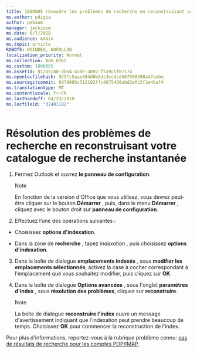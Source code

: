 ```yaml
---
title: 1800005 résoudre les problèmes de recherche en reconstruisant votre catalogue de recherche instantanée
ms.author: pdigia
author: pebaum
manager: jackiesm
ms.date: 6/7/2018
ms.audience: Admin
ms.topic: article
ROBOTS: NOINDEX, NOFOLLOW
localization_priority: Normal
ms.collection: Adm_O365
ms.custom: 1800005
ms.assetid: 812a5c80-db64-43de-a892-f539c5f87174
ms.openlocfilehash: 925fc5aae484d0b3dc3ccdcd467598390a47aebe
ms.sourcegitcommit: 9d78905c512192ffc4675468abd2efc5f2e4baf4
ms.translationtype: MT
ms.contentlocale: fr-FR
ms.lasthandoff: 04/23/2019
ms.locfileid: "32401182"
---
```

# <a name="fix-search-issues-by-rebuilding-your-instant-search-catalog"></a>Résolution des problèmes de recherche en reconstruisant votre catalogue de recherche instantanée

1. Fermez Outlook et ouvrez **le panneau de configuration**.
    
    > [!NOTE]
    > En fonction de la version d'Office que vous utilisez, vous devrez peut-être cliquer sur le bouton **Démarrer** , puis, dans le menu **Démarrer** , cliquez avec le bouton droit sur **panneau de configuration**. 
  
2. Effectuez l’une des opérations suivantes :
    
  - Choisissez **options d'indexation**.
    
  - Dans la zone de **recherche** , tapez *indexation* , puis choisissez **options d'indexation**.
    
3. Dans la boîte de dialogue **emplacements indexés** , sous **modifier les emplacements sélectionnés**, activez la case à cocher correspondant à l'emplacement que vous souhaitez modifier, puis cliquez sur **OK**.
    
4. Dans la boîte de dialogue **Options avancées** , sous l'onglet **paramètres d'index** , sous **résolution des problèmes**, cliquez sur **reconstruire**.
    
    > [!NOTE]
    > La boîte de dialogue **reconstruire l'index** ouvre un message d'avertissement indiquant que l'indexation peut prendre beaucoup de temps. Choisissez **OK** pour commencer la reconstruction de l'index. 
  
Pour plus d'informations, reportez-vous à la rubrique problème connu: [pas de résultats de recherche pour les comptes POP/IMAP](https://support.office.com/article/51c9d2c7-a3db-4358-afdf-50d3a9e57039.aspx).
  

